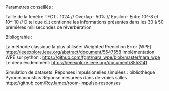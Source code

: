 Parametres conseillés :

Taille de la fenêtre TFCT : 1024 //
Overlap : 50% //
Epsilon : Entre 10^-8 et 10^-10 //
D tel que d_t contienne les informations présentes dans les 30 à 50 premières millisecondes de réverbération

Bibliograhie :

La méthode classique la plus utilisée: 
Weighted Prediction Error (WPE) https://ieeexplore.ieee.org/abstract/document/5547558
Implémentation WPE sur python : https://github.com/fgnt/nara_wpe/blob/master/nara_wpe
Le deep évidemment: https://ieeexplore.ieee.org/document/8553141 

Simulation de datasets: 
Réponses impulsionelles simulées : bibliothèque Pyroomacoustics
Réponse mesurées dans de vraies salles https://github.com/RoyJames/room-impulse-responses 
